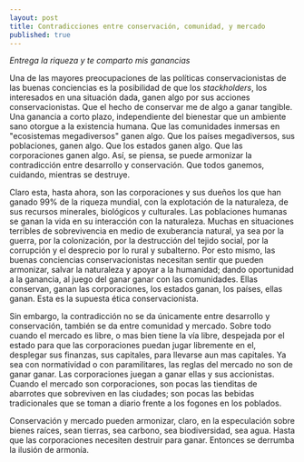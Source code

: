 ```yaml
---
layout: post
title: Contradicciones entre conservación, comunidad, y mercado
published: true
---
```


*Entrega la riqueza y te comparto mis ganancias*

Una de las mayores preocupaciones de las políticas conservacionistas de las buenas conciencias es la posibilidad de que los *stackholders*, los interesados en una situación dada, ganen algo por sus acciones conservacionistas. Que el hecho de conservar me de algo a ganar tangible. Una ganancia a corto plazo, independiente del bienestar que un ambiente sano otorgue a la existencia humana. Que las comunidades inmersas en "ecosistemas megadiversos" ganen algo. Que los países megadiversos, sus poblaciones, ganen algo. Que los estados ganen algo. Que las corporaciones ganen algo. Así, se piensa, se puede armonizar la contradicción entre desarrollo y conservación. Que todos ganemos, cuidando, mientras se destruye.
<!--more-->
Claro esta, hasta ahora, son las corporaciones y sus dueños los que han ganado 99% de la riqueza mundial, con la explotación de la naturaleza, de sus recursos minerales, biológicos y culturales. Las poblaciones humanas se ganan la vida en su interacción con la naturaleza. Muchas en situaciones terribles de sobrevivencia en medio de exuberancia natural, ya sea por la guerra, por la colonización, por la destrucción del tejido social, por la corrupción y el desprecio por lo rural y subalterno. Por esto mismo, las buenas conciencias conservacionistas necesitan sentir que pueden armonizar, salvar la naturaleza y apoyar a la humanidad; dando oportunidad a la ganancia, al juego del ganar ganar con las comunidades. Ellas conservan, ganan las corporaciones, los estados ganan, los países, ellas ganan. Esta es la supuesta ética conservacionista.

Sin embargo, la contradicción no se da únicamente entre desarrollo y conservación, también se da entre comunidad y mercado. Sobre todo cuando el mercado es libre, o mas bien tiene la vía libre, despejada por el estado para que las corporaciones puedan jugar libremente en el, desplegar sus finanzas, sus capitales, para llevarse aun mas capitales. Ya sea con normatividad o con paramilitares, las reglas del mercado no son de ganar ganar. Las corporaciones juegan a ganar ellas y sus accionistas. Cuando el mercado son corporaciones, son pocas las tienditas de abarrotes que sobreviven en las ciudades; son pocas las bebidas tradicionales que se toman a diario frente a los fogones en los poblados.

Conservación y mercado pueden armonizar, claro, en la especulación sobre bienes raíces, sean tierras, sea carbono, sea biodiversidad, sea agua. Hasta que las corporaciones necesiten destruir para ganar. Entonces se derrumba la ilusión de armonía.


